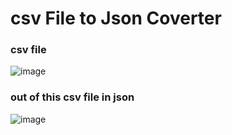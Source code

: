 
# csv File to Json Coverter

### csv file 


![image](https://user-images.githubusercontent.com/32159491/229116653-253b1ca0-45b5-4c05-8ac8-fadefc66f91e.png)


### out of this csv file in json


![image](https://user-images.githubusercontent.com/32159491/229118590-bb92691b-437d-4f23-8d76-379ae6fcef05.png)